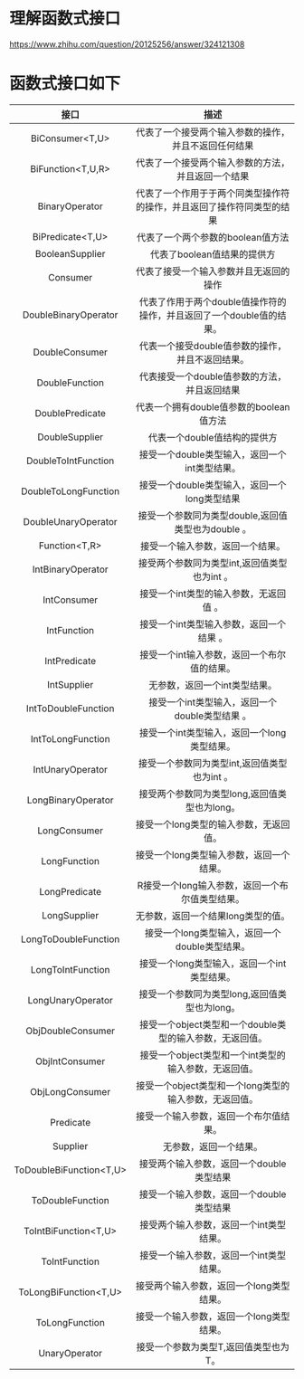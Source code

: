 

# 理解函数式接口

https://www.zhihu.com/question/20125256/answer/324121308



# 函数式接口如下

|          接口           |                             描述                             |
| :---------------------: | :----------------------------------------------------------: |
|     BiConsumer<T,U>     |     代表了一个接受两个输入参数的操作，并且不返回任何结果     |
|    BiFunction<T,U,R>    |      代表了一个接受两个输入参数的方法，并且返回一个结果      |
|     BinaryOperator      | 代表了一个作用于于两个同类型操作符的操作，并且返回了操作符同类型的结果 |
|    BiPredicate<T,U>     |              代表了一个两个参数的boolean值方法               |
|     BooleanSupplier     |                 代表了boolean值结果的提供方                  |
|        Consumer         |            代表了接受一个输入参数并且无返回的操作            |
|  DoubleBinaryOperator   | 代表了作用于两个double值操作符的操作，并且返回了一个double值的结果。 |
|     DoubleConsumer      |       代表一个接受double值参数的操作，并且不返回结果。       |
|     DoubleFunction      |         代表接受一个double值参数的方法，并且返回结果         |
|     DoublePredicate     |           代表一个拥有double值参数的boolean值方法            |
|     DoubleSupplier      |                 代表一个double值结构的提供方                 |
|   DoubleToIntFunction   |        接受一个double类型输入，返回一个int类型结果。         |
|  DoubleToLongFunction   |         接受一个double类型输入，返回一个long类型结果         |
|   DoubleUnaryOperator   |      接受一个参数同为类型double,返回值类型也为double 。      |
|      Function<T,R>      |               接受一个输入参数，返回一个结果。               |
|    IntBinaryOperator    |         接受两个参数同为类型int,返回值类型也为int 。         |
|       IntConsumer       |            接受一个int类型的输入参数，无返回值 。            |
|       IntFunction       |           接受一个int类型输入参数，返回一个结果 。           |
|      IntPredicate       |         接受一个int输入参数，返回一个布尔值的结果。          |
|       IntSupplier       |                无参数，返回一个int类型结果。                 |
|   IntToDoubleFunction   |        接受一个int类型输入，返回一个double类型结果 。        |
|    IntToLongFunction    |         接受一个int类型输入，返回一个long类型结果。          |
|    IntUnaryOperator     |         接受一个参数同为类型int,返回值类型也为int 。         |
|   LongBinaryOperator    |        接受两个参数同为类型long,返回值类型也为long。         |
|      LongConsumer       |            接受一个long类型的输入参数，无返回值。            |
|      LongFunction       |           接受一个long类型输入参数，返回一个结果。           |
|      LongPredicate      |       R接受一个long输入参数，返回一个布尔值类型结果。        |
|      LongSupplier       |              无参数，返回一个结果long类型的值。              |
|  LongToDoubleFunction   |        接受一个long类型输入，返回一个double类型结果。        |
|    LongToIntFunction    |         接受一个long类型输入，返回一个int类型结果。          |
|    LongUnaryOperator    |        接受一个参数同为类型long,返回值类型也为long。         |
|    ObjDoubleConsumer    |   接受一个object类型和一个double类型的输入参数，无返回值。   |
|     ObjIntConsumer      |    接受一个object类型和一个int类型的输入参数，无返回值。     |
|     ObjLongConsumer     |    接受一个object类型和一个long类型的输入参数，无返回值。    |
|        Predicate        |            接受一个输入参数，返回一个布尔值结果。            |
|        Supplier         |                    无参数，返回一个结果。                    |
| ToDoubleBiFunction<T,U> |           接受两个输入参数，返回一个double类型结果           |
|    ToDoubleFunction     |           接受一个输入参数，返回一个double类型结果           |
|  ToIntBiFunction<T,U>   |           接受两个输入参数，返回一个int类型结果。            |
|      ToIntFunction      |           接受一个输入参数，返回一个int类型结果。            |
|  ToLongBiFunction<T,U>  |           接受两个输入参数，返回一个long类型结果。           |
|     ToLongFunction      |           接受一个输入参数，返回一个long类型结果。           |
|      UnaryOperator      |            接受一个参数为类型T,返回值类型也为T。             |


